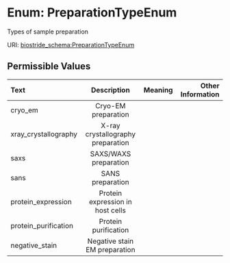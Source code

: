 
# Enum: PreparationTypeEnum

Types of sample preparation

URI: [biostride_schema:PreparationTypeEnum](https://w3id.org/biostride/schema/PreparationTypeEnum)


## Permissible Values

| Text | Description | Meaning | Other Information |
| :--- | :---: | :---: | ---: |
| cryo_em | Cryo-EM preparation |  |  |
| xray_crystallography | X-ray crystallography preparation |  |  |
| saxs | SAXS/WAXS preparation |  |  |
| sans | SANS preparation |  |  |
| protein_expression | Protein expression in host cells |  |  |
| protein_purification | Protein purification |  |  |
| negative_stain | Negative stain EM preparation |  |  |
